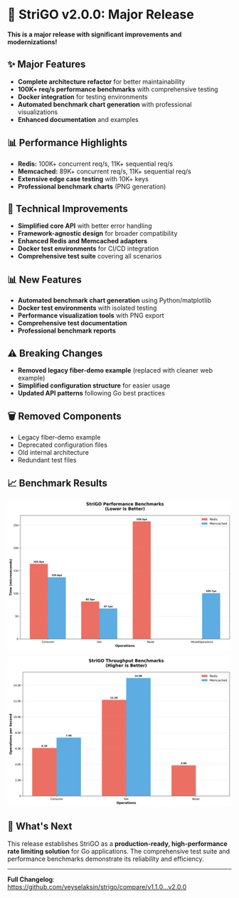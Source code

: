 # 🚀 StriGO v2.0.0: Major Release

**This is a major release with significant improvements and modernizations!**

## ✨ Major Features

- **Complete architecture refactor** for better maintainability
- **100K+ req/s performance benchmarks** with comprehensive testing
- **Docker integration** for testing environments
- **Automated benchmark chart generation** with professional visualizations
- **Enhanced documentation** and examples

## 📊 Performance Highlights

- **Redis:** 100K+ concurrent req/s, 11K+ sequential req/s
- **Memcached:** 89K+ concurrent req/s, 11K+ sequential req/s
- **Extensive edge case testing** with 10K+ keys
- **Professional benchmark charts** (PNG generation)

## 🔧 Technical Improvements

- **Simplified core API** with better error handling
- **Framework-agnostic design** for broader compatibility
- **Enhanced Redis and Memcached adapters**
- **Docker test environments** for CI/CD integration
- **Comprehensive test suite** covering all scenarios

## 📊 New Features

- **Automated benchmark chart generation** using Python/matplotlib
- **Docker test environments** with isolated testing
- **Performance visualization tools** with PNG export
- **Comprehensive test documentation**
- **Professional benchmark reports**

## ⚠️ Breaking Changes

- **Removed legacy fiber-demo example** (replaced with cleaner web example)
- **Simplified configuration structure** for easier usage
- **Updated API patterns** following Go best practices

## 🗑️ Removed Components

- Legacy fiber-demo example
- Deprecated configuration files
- Old internal architecture
- Redundant test files

## 📈 Benchmark Results

![Performance Benchmark](https://github.com/veyselaksin/strigo/raw/main/performance_benchmark.png)

![Throughput Benchmark](https://github.com/veyselaksin/strigo/raw/main/throughput_benchmark.png)

## 🎯 What's Next

This release establishes StriGO as a **production-ready, high-performance rate limiting solution** for Go applications. The comprehensive test suite and performance benchmarks demonstrate its reliability and efficiency.

---

**Full Changelog**: https://github.com/veyselaksin/strigo/compare/v1.1.0...v2.0.0
